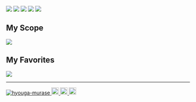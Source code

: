 <p align="left">
  <img src="http://github-profile-summary-cards.vercel.app/api/cards/profile-details?username=hyouga-murase&theme=flag_india" />
  <img src="http://github-profile-summary-cards.vercel.app/api/cards/stats?username=hyouga-murase&theme=flag_india" />
  <img src="https://github-readme-stats.vercel.app/api/top-langs?username=hyouga-murase&show_icons=true&locale=en&layout=compact" />
  <img src="http://github-profile-summary-cards.vercel.app/api/cards/most-commit-language?username=hyouga-murase&theme=flag_india " />
  <img src="https://github-profile-trophy.vercel.app/?username=hyouga-murase" />
</p>

## My Scope
  <img src="https://skillicons.dev/icons?i=html,css,js,typescript,npm,prisma,react,redux,next,webpack,vite,jest,php,laravel,tailwind,bootstrap,aws,linux,ubuntu,debian,redhat,bash,docker,nginx,supabase,firebase,mongodb,mysql,postgres,github,git,figma" />
  
## My Favorites
  <img src="https://skillicons.dev/icons?i=react,next,aws,docker,linux" />


<hr />
<p align="left">
  <a href="https://github.com/hyouga-murase/hyouga-murase/">
    <img src="https://komarev.com/ghpvc/?username=hyouga-murase" alt="hyouga-murase" />
  </a>
  <a href="http://twitter.com/hyouga-murase">
    <img height="20" src="https://img.shields.io/twitter/follow/hyouga-murase?label=Twitter&logo=twitter&style=flat" />
  </a>
  <a href="https://github.com/hyouga-murase">
    <img height="20" src="https://img.shields.io/github/followers/hyouga-murase?label=follow&logo=github&style=flat" />
  </a>
  <a href="http://qiita.com/hyouga-murase">
    <img height="20" src="https://qiita-badge.apiapi.app/s/hyouga-murase/posts.svg" />
  </a>
</p>
